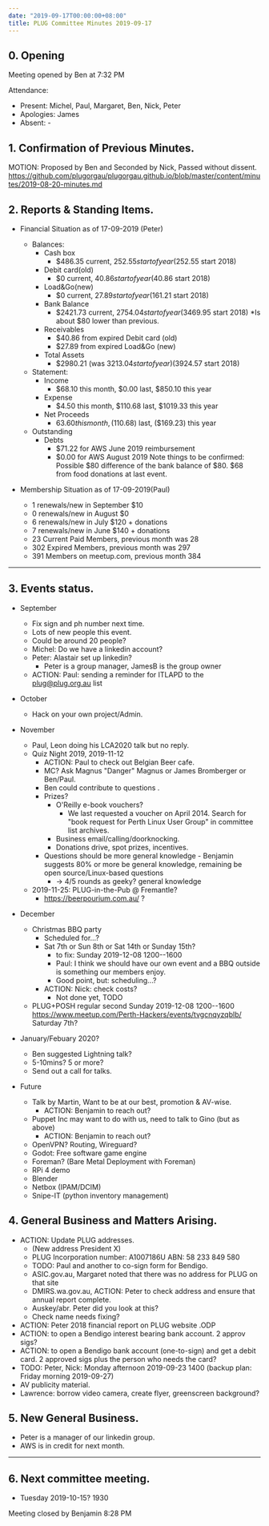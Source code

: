 ```yaml
---
date: "2019-09-17T00:00:00+08:00"
title: PLUG Committee Minutes 2019-09-17
---
```


## 0. Opening
Meeting opened by Ben at 7:32 PM

Attendance:
* Present: Michel, Paul, Margaret, Ben, Nick, Peter
* Apologies: James
* Absent: -

## 1. Confirmation of Previous Minutes.
MOTION: Proposed by Ben and Seconded by Nick, Passed without dissent.
https://github.com/plugorgau/plugorgau.github.io/blob/master/content/minutes/2019-08-20-minutes.md

## 2. Reports & Standing Items.
* Financial Situation as of 17-09-2019 (Peter)
  * Balances:
    * Cash box
      * $486.35 current, $252.55 start of year ($252.55 start 2018)
    * Debit card(old)
      * $0 current, $40.86 start of year ($40.86  start 2018)
    * Load&Go(new)
      * $0 current, $27.89 start of year ($161.21 start 2018)
    * Bank Balance
      * $2421.73 current, $2754.04 start of year ($3469.95 start 2018) *Is about $80 lower than previous.
    * Receivables
      * $40.86 from expired Debit card (old)
      * $27.89 from expired Load&Go (new)
    * Total Assets
      * $2980.21 (was $3213.04 start of year) ($3924.57 start 2018)
  * Statement:
    * Income
      * $68.10 this month, $0.00 last, $850.10 this year
    * Expense
      * $4.50 this month, $110.68 last, $1019.33 this year
    * Net Proceeds
      * $63.60 this month, ($110.68) last, ($169.23) this year
  * Outstanding
    * Debts
      * $71.22 for AWS June 2019 reimbursement
      * $0.00 for AWS August 2019
Note things to be confirmed: Possible $80 difference of the bank balance of $80.
$68 from food donations at last event.
  
* Membership Situation as of 17-09-2019(Paul)
  * 1 renewals/new in September $10
  * 0 renewals/new in August $0
  *	6 renewals/new in July $120 + donations
  *	7 renewals/new in June $140 + donations
  * 23 Current Paid Members, previous month was 28
  * 302 Expired Members, previous month was 297
  * 391 Members on meetup.com, previous month 384

----
## 3. Events status.
* September
    * Fix sign and ph number next time.
    * Lots of new people this event.
    * Could be around 20 people?
    * Michel: Do we have a linkedin account?
    * Peter: Alastair set up linkedin?
      * Peter is a group manager, JamesB is the group owner
    * ACTION: Paul: sending a reminder for ITLAPD to the plug@plug.org.au list
* October
   * Hack on your own project/Admin.
* November
   * Paul, Leon doing his LCA2020 talk but no reply.
   * Quiz Night 2019, 2019-11-12
       * ACTION: Paul to check out Belgian Beer cafe.
       * MC? Ask Magnus "Danger" Magnus or James Bromberger or Ben/Paul.
       * Ben could contribute to questions .
     * Prizes?
       * O'Reilly e-book vouchers?
          * We last requested a voucher on April 2014.  Search for "book request for Perth Linux User Group" in committee list archives.
       * Business email/calling/doorknocking.
       * Donations drive, spot prizes, incentives. 
     * Questions should be more general knowledge - 
       Benjamin suggests 80% or more be general knowledge, remaining be open source/Linux-based questions
       * -> 4/5 rounds as geeky? general knowledge
   * 2019-11-25: PLUG-in-the-Pub @ Fremantle?
     * https://beerpourium.com.au/ ?
* December
   * Christmas BBQ party
     * Scheduled for...? 
     * Sat 7th or Sun 8th or Sat 14th or Sunday 15th?
       * to fix: Sunday 2019-12-08 1200--1600 
       * Paul: I think we should have our own event and a BBQ outside is something our members enjoy.
       * Good point, but: scheduling...?
     * ACTION: Nick: check costs?
       * Not done yet, TODO
  * PLUG+POSH regular second Sunday 2019-12-08 1200--1600 https://www.meetup.com/Perth-Hackers/events/tvgcnqyzqblb/
Saturday 7th?
     
* January/Febuary 2020?
    * Ben suggested Lightning talk?
    * 5-10mins? 5 or more?
    * Send out a call for talks.
* Future
   * Talk by Martin, Want to be at our best, promotion & AV-wise.
     * ACTION: Benjamin to reach out?
   * Puppet Inc may want to do with us, need to talk to Gino (but as above)
     * ACTION: Benjamin to reach out?
   * OpenVPN? Routing, Wireguard?
   * Godot: Free software game engine
   * Foreman? (Bare Metal Deployment with Foreman)
   * RPi 4 demo
   * Blender
   * Netbox (IPAM/DCIM)
   * Snipe-IT (python inventory management)

## 4. General Business and Matters Arising.
* ACTION: Update PLUG addresses.
  * (New address President X)
  * PLUG Incorporation number: A1007186U ABN: 58 233 849 580
  * TODO: Paul and another to co-sign form for Bendigo.
  * ASIC.gov.au, Margaret noted that there was no address for PLUG on that site
  * DMIRS.wa.gov.au, ACTION: Peter to check address and ensure that annual report complete.
  * Auskey/abr. Peter did you look at this?
  * Check name needs fixing?
* ACTION: Peter 2018 financial report on PLUG website .ODP
* ACTION: to open a Bendigo interest bearing bank account. 2 approv sigs?
* ACTION: to open a Bendigo bank account (one-to-sign) and get a debit card. 2 approved sigs plus the person who needs the card?
* TODO: Peter, Nick: Monday afternoon 2019-09-23 1400 (backup plan: Friday morning 2019-09-27)
* AV publicity material.
* Lawrence: borrow video camera, create flyer, greenscreen background? 

## 5. New General Business.
* Peter is a manager of our linkedin group.
* AWS is in credit for next month.
 
----
## 6. Next committee meeting.
* Tuesday 2019-10-15? 1930 

Meeting closed by Benjamin 8:28 PM
